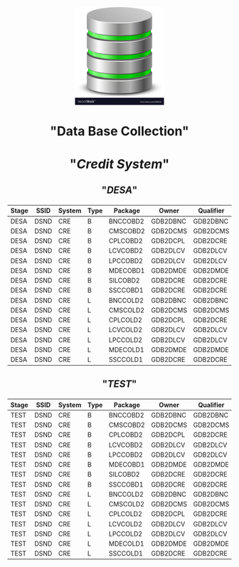 <p align="center">
<img src="Data-base.jpg" width="200">
</p>

# <p align="center">"**Data Base Collection**"</p>

# <p align="center">"*Credit System*"</p>

## <p align="center">"*DESA*"</p>
| **Stage** | **SSID** | **System** | **Type**  | **Package** | **Owner**  | **Qualifier** | **VA**  | **Package** | **Owner** | **Qualifier** |
| --- | --- | --- | --- | --- | --- | --- | --- | --- | --- | --- |
| DESA	| DSND | CRE	|   B   | BNCCOBD2 | GDB2DBNC | GDB2DBNC | BIND | SOMBCOLD | GDB2COS | GDB2A01 |
| DESA	| DSND | CRE    |	B	| CMSCOBD2 | GDB2DCMS | GDB2DCMS | BIND | SOMBCOLD | GDB2COS | GDB2A01 |
| DESA	| DSND | CRE    |	B	| CPLCOBD2 | GDB2DCPL | GDB2DCRE | BIND | SOMBCOLD | GDB2COS | GDB2A01 |
| DESA	| DSND | CRE    |	B	| LCVCOBD2 | GDB2DLCV | GDB2DLCV | BIND | SOMBCOLD | GDB2COS | GDB2A01 |
| DESA	| DSND | CRE	|   B	| LPCCOBD2 | GDB2DLCV | GDB2DLCV | BIND | SOMBCOLD | GDB2COS | GDB2A01 |
| DESA	| DSND | CRE    |	B	| MDECOBD1 | GDB2DMDE | GDB2DMDE | BIND | SOMBCOLD | GDB2COS | GDB2A01 |
| DESA	| DSND | CRE    |	B	| SILCOBD2 | GDB2DCRE | GDB2DCRE | BIND | SOMBCOLD | GDB2COS | GDB2A01 |
| DESA	| DSND | CRE    |	B	| SSCCOBD1 | GDB2DCRE | GDB2DCRE | BIND | SOMBCOLD | GDB2COS | GDB2A01 |
| DESA	| DSND | CRE    |	L	| BNCCOLD2 | GDB2DBNC | GDB2DBNC | BIND | SOMCOLD  | GDB2COS | GDB2A01 |
| DESA	| DSND | CRE    |	L	| CMSCOLD2 | GDB2DCMS | GDB2DCMS | BIND | SOMCOLD  | GDB2COS | GDB2A01 | 
| DESA	| DSND | CRE    |	L	| CPLCOLD2 | GDB2DCPL | GDB2DCRE | BIND | SOMCOLD  | GDB2COS | GDB2A01 |
| DESA	| DSND | CRE   	|   L	| LCVCOLD2 | GDB2DLCV | GDB2DLCV | BIND | SOMCOLD  | GDB2COS | GDB2A01 |
| DESA	| DSND | CRE    |	L	| LPCCOLD2 | GDB2DLCV | GDB2DLCV | BIND | SOMCOLD  | GDB2COS | GDB2A01 |
| DESA	| DSND | CRE    |	L	| MDECOLD1 | GDB2DMDE | GDB2DMDE | BIND | SOMCOLD  | GDB2COS | GDB2A01 |
| DESA	| DSND | CRE    |	L	| SSCCOLD1 | GDB2DCRE | GDB2DCRE | BIND | SOMCOLD  | GDB2COS | GDB2A01 |

## <p align="center">"*TEST*"</p>
| **Stage** | **SSID** | **System** | **Type**  | **Package** | **Owner**  | **Qualifier** | **VA**  | **Package** | **Owner** | **Qualifier** |
| --- | --- | --- | --- | --- | --- | --- | --- | --- | --- | --- |
| TEST	| DSND | CRE	|   B   | BNCCOBD2 | GDB2DBNC | GDB2DBNC | BIND | SOMBCOLD | GDB2COS | GDB2A01 |
| TEST	| DSND | CRE    |	B	| CMSCOBD2 | GDB2DCMS | GDB2DCMS | BIND | SOMBCOLD | GDB2COS | GDB2A01 |
| TEST	| DSND | CRE    |	B	| CPLCOBD2 | GDB2DCPL | GDB2DCRE | BIND | SOMBCOLD | GDB2COS | GDB2A01 |
| TEST	| DSND | CRE    |	B	| LCVCOBD2 | GDB2DLCV | GDB2DLCV | BIND | SOMBCOLD | GDB2COS | GDB2A01 |
| TEST	| DSND | CRE	|   B	| LPCCOBD2 | GDB2DLCV | GDB2DLCV | BIND | SOMBCOLD | GDB2COS | GDB2A01 |
| TEST	| DSND | CRE    |	B	| MDECOBD1 | GDB2DMDE | GDB2DMDE | BIND | SOMBCOLD | GDB2COS | GDB2A01 |
| TEST	| DSND | CRE    |	B	| SILCOBD2 | GDB2DCRE | GDB2DCRE | BIND | SOMBCOLD | GDB2COS | GDB2A01 |
| TEST	| DSND | CRE    |	B	| SSCCOBD1 | GDB2DCRE | GDB2DCRE | BIND | SOMBCOLD | GDB2COS | GDB2A01 |
| TEST	| DSND | CRE    |	L	| BNCCOLD2 | GDB2DBNC | GDB2DBNC | BIND | SOMCOLD  | GDB2COS | GDB2A01 |
| TEST	| DSND | CRE    |	L	| CMSCOLD2 | GDB2DCMS | GDB2DCMS | BIND | SOMCOLD  | GDB2COS | GDB2A01 | 
| TEST	| DSND | CRE    |	L	| CPLCOLD2 | GDB2DCPL | GDB2DCRE | BIND | SOMCOLD  | GDB2COS | GDB2A01 |
| TEST	| DSND | CRE   	|   L	| LCVCOLD2 | GDB2DLCV | GDB2DLCV | BIND | SOMCOLD  | GDB2COS | GDB2A01 |
| TEST	| DSND | CRE    |	L	| LPCCOLD2 | GDB2DLCV | GDB2DLCV | BIND | SOMCOLD  | GDB2COS | GDB2A01 |
| TEST	| DSND | CRE    |	L	| MDECOLD1 | GDB2DMDE | GDB2DMDE | BIND | SOMCOLD  | GDB2COS | GDB2A01 |
| TEST	| DSND | CRE    |	L	| SSCCOLD1 | GDB2DCRE | GDB2DCRE | BIND | SOMCOLD  | GDB2COS | GDB2A01 |











